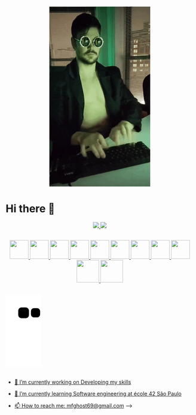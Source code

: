 <p align="center" width="100%">
    <img src="https://github.com/MarcosFlavioGS/MarcosFlavioGS/blob/main/giphy.gif">
</p>

# Hi there 👋

<div align="center">
  <a href="https://github.com/MarcosFlavioGS">
  <img height="180em" src="https://github-readme-stats.vercel.app/api?username=MarcosFlavioGS&show_icons=true&theme=dracula&include_all_commits=true&count_private=true"/>
  <img height="180em" src="https://github-readme-stats.vercel.app/api/top-langs/?username=MarcosFlavioGS&layout=compact&langs_count=7&theme=dracula"/>
</div>
  
  ##
  
<div align="center">
  <img height="50em" width="50em" src="https://cdn.jsdelivr.net/gh/devicons/devicon/icons/linux/linux-original.svg" />
  <img height="50em" width="50em" src="https://cdn.jsdelivr.net/gh/devicons/devicon/icons/rust/rust-plain.svg" />
  <img height="50em" width="50em" src="https://cdn.jsdelivr.net/gh/devicons/devicon/icons/zig/zig-original.svg" />
  <img height="50em" width="50em" src="https://cdn.jsdelivr.net/gh/devicons/devicon/icons/go/go-original.svg" />
  <img height="50em" width="50em" src="https://cdn.jsdelivr.net/gh/devicons/devicon/icons/python/python-original.svg" />
  <img height="50em" width="50em" src="https://cdn.jsdelivr.net/gh/devicons/devicon/icons/c/c-original.svg" />
  <img height="50em" width="50em" src="https://cdn.jsdelivr.net/gh/devicons/devicon/icons/bash/bash-plain.svg" />
  <img height="50em" width="50em" src="https://cdn.jsdelivr.net/gh/devicons/devicon/icons/haskell/haskell-original.svg" />
  <img height="50em" width="50em" src="https://cdn.jsdelivr.net/gh/devicons/devicon/icons/elixir/elixir-original.svg" />
</div>
    
<div align="center">
  <img height="60em" width="60em" src="https://cdn.jsdelivr.net/gh/devicons/devicon/icons/flask/flask-original.svg" />
  <img height="60em" width="60em" src="https://cdn.jsdelivr.net/gh/devicons/devicon/icons/phoenix/phoenix-original.svg" />
</div>
  
  ##
  
![Snake animation](https://github.com/rafaballerini/rafaballerini/blob/output/github-contribution-grid-snake.svg)
  
  ##
  
- 🔭 I’m currently working on Developing my skills

- 🌱 I’m currently learning Software engineering at école 42 São Paulo

- 📫 How to reach me: mfghost69@gmail.com
-->
